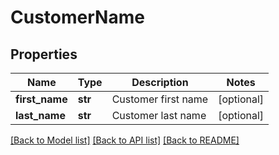 # CustomerName

## Properties
Name | Type | Description | Notes
------------ | ------------- | ------------- | -------------
**first_name** | **str** | Customer first name | [optional] 
**last_name** | **str** | Customer last name | [optional] 

[[Back to Model list]](../README.md#documentation-for-models) [[Back to API list]](../README.md#documentation-for-api-endpoints) [[Back to README]](../README.md)


